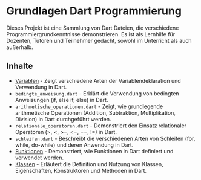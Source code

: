 # Grundlagen Dart Programmierung

Dieses Projekt ist eine Sammlung von Dart Dateien, die verschiedene Programmiergrundkenntnisse demonstrieren. Es ist als Lernhilfe für Dozenten, Tutoren und Teilnehmer gedacht, sowohl im Unterricht als auch außerhalb.

## Inhalte

- [Variablen](./Variablen/Variablen.md) - Zeigt verschiedene Arten der Variablendeklaration und Verwendung in Dart.
- `bedingte_anweisung.dart` - Erklärt die Verwendung von bedingten Anweisungen (if, else if, else) in Dart.
- `arithmetische_operationen.dart` - Zeigt, wie grundlegende arithmetische Operationen (Addition, Subtraktion, Multiplikation, Division) in Dart durchgeführt werden.
- `relationale_operatoren.dart` - Demonstriert den Einsatz relationaler Operatoren (>, <, >=, <=, ==, !=) in Dart.
- `schleifen.dart` - Beschreibt die verschiedenen Arten von Schleifen (for, while, do-while) und deren Anwendung in Dart.
- [Funktionen](./Funktionen/funktionen.md) - Demonstriert, wie Funktionen in Dart definiert und verwendet werden.
- [Klassen](./Klassen/klassen.md) - Erläutert die Definition und Nutzung von Klassen, Eigenschaften, Konstruktoren und Methoden in Dart.